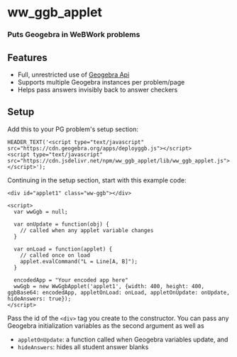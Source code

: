 # ww_ggb_applet
### Puts Geogebra in WeBWork problems

## Features

- Full, unrestricted use of [Geogebra Api](https://wiki.geogebra.org/en/Reference:GeoGebra_Apps_API)
- Supports multiple Geogebra instances per problem/page
- Helps pass answers invisibly back to answer checkers

## Setup

Add this to your PG problem's setup section:
```
HEADER_TEXT('<script type="text/javascript" src="https://cdn.geogebra.org/apps/deployggb.js"></script>
<script type="text/javascript" src="https://cdn.jsdelivr.net/npm/ww_ggb_applet/lib/ww_ggb_applet.js"></script>');
```

Continuing in the setup section, start with this example code:

```
<div id="applet1" class="ww-ggb"></div>

<script>
  var wwGgb = null;
  
  var onUpdate = function(obj) {
    // called when any applet variable changes
  }

  var onLoad = function(applet) {
    // called once on load
    applet.evalCommand("L = Line[A, B]");
  }
  
  encodedApp = "Your encoded app here"
  wwGgb = new WwGgbApplet('applet1', {width: 400, height: 400, ggbBase64: encodedApp, appletOnLoad: onLoad, appletOnUpdate: onUpdate, hideAnswers: true}); 
</script>
```

Pass the id of the `<div>` tag you create to the constructor. You can pass any Geogebra initialization variables as the second
argument as well as

- `appletOnUpdate`: a function called when Geogebra variables update, and
- `hideAnswers`: hides all student answer blanks


